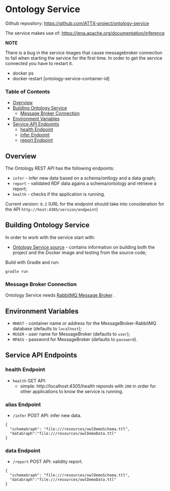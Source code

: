 # Ontology Service

Github repository: https://github.com/ATTX-project/ontology-service

The service makes use of: https://jena.apache.org/documentation/inference

**NOTE**

There is a bug in the service images that cause messagebroker connection to fail when starting the service for the first time. In order to get the service connected you have to restart it. 

* docker ps 
* docker restart [ontology-service-container-id]

### Table of Contents
<!-- TOC START min:1 max:3 link:true update:true -->
  - [Overview](#overview)
  - [Building Ontology Service](#building-ontology-service)
    - [Message Broker Connection](#message-broker-connection)
  - [Environment Variables](#environment-variables)
  - [Service API Endpoints](#service-api-endpoints)
    - [health Endpoint](#health-endpoint)
    - [infer Endpoint](#infer-endpoint)
    - [report Endpoint](#report-endpoint)

<!-- TOC END -->

## Overview

The Ontology REST API has the following endpoints:
* `infer` - infer new data based on a schema/ontlogy and a data graph;
* `report` - validated RDF data agains a schema/ontology and retrieve a report;
* `health` - checks if the application is running.

Current version: `0.2` (URL for the endpoint should take into consideration for the API `http://host:4305/version/endpoint`)

## Building Ontology Service

In order to work with the service start with:
* [Ontology Service source](https://github.com/ATTX-project/ontology-service) - contains information on building both the project and the  Docker image and testing from the source code;

Build with Gradle and run:

```
gradle run
```

### Message Broker Connection

Ontology Service needs [RabbitMQ Message Broker](MessageBroker-RabbitMQ.md) .

## Environment Variables

* `MHOST` - container name or address for the MessageBroker-RabbitMQ database (defaults to `localhost`);
* `MUSER` - user name for MessageBroker (defaults to `user`);
* `MPASS` - password for MessageBroker (defaults to `password`).

## Service API Endpoints

### health Endpoint

* `health` GET API:
  * simple: http://localhost:4305/health reponds with `200` in order for other applications to know the service is running.

### alias Endpoint

* `/infer` POST API: infer new data.

```
{
  "schemaGraph": "file:///resources/owlDemoSchema.ttl",
  "dataGraph":"file:///resources/owlDemoData.ttl"
}
```

### data Endpoint

* `/report` POST API: validity report.

```
{
  "schemaGraph": "file:///resources/owlDemoSchema.ttl",
  "dataGraph":"file:///resources/owlDemoData.ttl"
}
```
